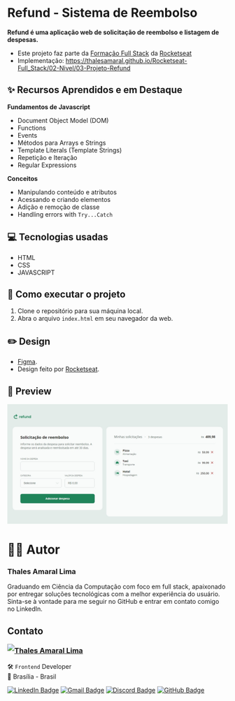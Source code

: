 # Refund - Sistema de Reembolso

**Refund é uma aplicação web de solicitação de reembolso e listagem de despesas.**

- Este projeto faz parte da [Formação Full Stack](https://github.com/thalesamaral/Rocketseat-Full_Stack/tree/main) da [Rocketseat](https://www.rocketseat.com.br/)
- Implementação: https://thalesamaral.github.io/Rocketseat-Full_Stack/02-Nivel/03-Projeto-Refund

## ✨ Recursos Aprendidos e em Destaque

**Fundamentos de Javascript**
- Document Object Model (DOM)
- Functions
- Events
- Métodos para Arrays e Strings
- Template Literals (Template Strings)
- Repetição e Iteração
- Regular Expressions

**Conceitos**
- Manipulando conteúdo e atributos
- Acessando e criando elementos
- Adição e remoção de classe
- Handling errors with `Try...Catch`

## 💻 Tecnologias usadas

- HTML
- CSS
- JAVASCRIPT

## 📝 Como executar o projeto

1. Clone o repositório para sua máquina local.
2. Abra o arquivo `index.html` em seu navegador da web.

## ✏️ Design

- [Figma](https://www.figma.com/community/file/1360316109107378379).
- Design feito por [Rocketseat](https://www.rocketseat.com.br/).

## 👀 Preview

![Prévia de Convert - Conversor de Moedas](img/Preview-Refund.jpeg)

# 👨‍💻 Autor

### Thales Amaral Lima
Graduando em Ciência da Computação com foco em full stack, apaixonado por entregar soluções tecnológicas com a melhor experiência do usuário.
Sinta-se à vontade para me seguir no GitHub e entrar em contato comigo no LinkedIn.

## Contato

<img align="left" src="https://www.github.com/thalesamaral.png?size=150">

### [**Thales Amaral Lima**](https://github.com/thalesamaral)

🛠 `Frontend` Developer <br>
📍 Brasília - Brasil

<a href="https://www.linkedin.com/in/thales-amaral-lima"><img src="https://img.shields.io/badge/LinkedIn-0077B5?style=flat&logo=linkedin&logoColor=white" alt="LinkedIn Badge" height="25"></a>&nbsp;<a href="mailto:thaleslima225@gmail.com"><img src="https://img.shields.io/badge/Gmail-D14836?style=flat&logo=gmail&logoColor=white" alt="Gmail Badge" height="25"></a>&nbsp;<a href="#"><img src="https://img.shields.io/badge/Discord-%237289DA.svg?logo=discord&logoColor=white" title="Thales Amaral#0416" alt="Discord Badge" height="25"></a>&nbsp;<a href="https://www.github.com/thalesamaral"><img src="https://img.shields.io/badge/GitHub-100000?style=flat&logo=github&logoColor=white" alt="GitHub Badge" height="25"></a>&nbsp;<br clear="left"/>